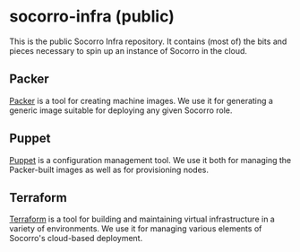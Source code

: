 # socorro-infra (public)

This is the public Socorro Infra repository. It contains (most of) the bits and
pieces necessary to spin up an instance of Socorro in the cloud.

## Packer

[Packer](https://www.packer.io) is a tool for creating machine images.  We use
it for generating a generic image suitable for deploying any given Socorro
role.

## Puppet

[Puppet](https://puppetlabs.com) is a configuration management tool.  We use it
both for managing the Packer-built images as well as for provisioning nodes.

## Terraform

[Terraform](https://www.terraform.io) is a tool for building and maintaining
virtual infrastructure in a variety of environments.  We use it for managing
various elements of Socorro's cloud-based deployment.
